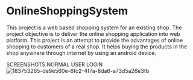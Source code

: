 # OnlineShoppingSystem
This project is a web based shopping system for an existing shop. The project objective is to deliver the online shopping application into web platform. This project is an attempt to provide the advantages of online shopping to customers of a real shop. It helps buying the products in the shop anywhere through internet by using an android device.

SCREENSHOTS
NORMAL USER LOGIN
![183753265-de9e560e-6fc2-4f7a-8da6-a73d5a26e3fb](https://github.com/Sanket689/OnlineShoppingSystem/assets/123076146/b5c1d904-8fba-4f87-96b4-1ede530378c5)

